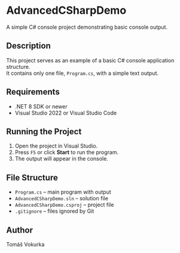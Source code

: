 # AdvancedCSharpDemo

A simple C# console project demonstrating basic console output.

## Description

This project serves as an example of a basic C# console application structure.  
It contains only one file, `Program.cs`, with a simple text output.

## Requirements

- .NET 8 SDK or newer
- Visual Studio 2022 or Visual Studio Code

## Running the Project

1. Open the project in Visual Studio.
2. Press `F5` or click **Start** to run the program.
3. The output will appear in the console.

## File Structure

- `Program.cs` – main program with output
- `AdvancedCSharpDemo.sln` – solution file
- `AdvancedCSharpDemo.csproj` – project file
- `.gitignore` – files ignored by Git

## Author

Tomáš Vokurka
